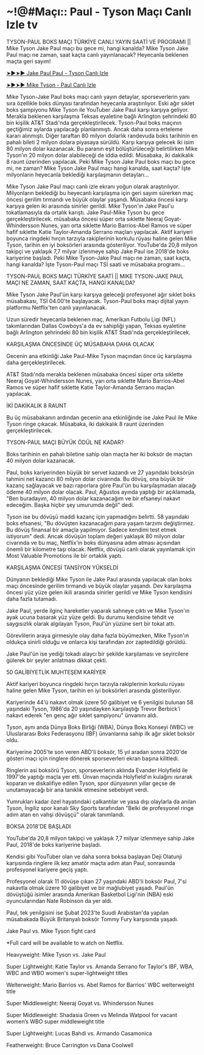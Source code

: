 <h1>~!@#Maçı:: Paul - Tyson Maçı Canlı Izle tv</h1>

TYSON-PAUL BOKS MAÇI TÜRKİYE CANLI YAYIN SAATİ VE PROGRAMI || Mike Tyson Jake Paul maçı bu gece mi, hangi kanalda? Mike Tyson Jake Paul maçı ne zaman, saat kaçta canlı yayınlanacak? Heyecanla beklenen maçta geri sayım!

[➤►➤► Jake Paul Paul - Tyson Canlı Izle](https://t.co/zvak8KifBl)

[➤►➤► Mike Tyson - Paul Canlı Izle](https://t.co/zvak8KifBl)

Mike Tyson-Jake Paul boks maçı canlı yayın detaylar, sporseverlerin yanı sıra özellikle boks dünyası tarafından heyecanla araştırılıyor. Eski ağır sıklet boks şampiyonu Mike Tyson ile YouTuber Jake Paul karşı karşıya geliyor. Merakla beklenen karşılaşma Teksas eyaletine bağlı Arlington şehrindeki 80 bin kişilik AT&T Stadı'nda gerçekleştirilecek. Tyson-Paul boks maçının geçtiğimiz aylarda yapılacağı planlanmıştı. Ancak daha sonra erteleme kararı alınmıştı. Diğer taraftan 80 milyon dolarlık randevuda boks tarihinin en pahalı bileti 2 milyon dolara piyasaya sürüldü. Karşı karşıya gelecek iki isim 80 milyon dolar kazanacak. Bu paranın eşit bölüştürüleceği belirtilirken Mike Tyson’ın 20 milyon dolar alabileceği de iddia edildi. Müsabaka, iki dakikalık 8 raunt üzerinden yapılacak. Peki Mike Tyson Jake Paul boks maçı bu gece mi, ne zaman? Mike Tyson Jake Paul maçı hangi kanalda, saat kaçta? İşte milyonların heyecanla beklediği karşılaşmanın detayları...

Mike Tyson Jake Paul maçı canlı izle ekranı yoğun olarak araştırılıyor. Milyonların beklediği bu heyecanlı karşılaşma için geri sayım sürerken maç öncesi gerilim tırmandı ve büyük olaylar yaşandı. Müsabaka öncesi karşı karşıya gelen iki arasında sinirler gerildi. Mike Tyson'ın Jake Paul'u tokatlamasıyla da ortalık karıştı. Jake Paul-Mike Tyson bu gece gerçekleştirilecek. müsabaka öncesi süper orta sıklette Neeraj Goyat-Whindersson Nunes, yarı orta sıklette Mario Barrios-Abel Ramos ve süper hafif sıklette Katie Taylor-Amanda Serrano maçları yapılacak. Aktif kariyeri boyunca ringdeki hırçın tarzıyla rakiplerinin korkulu rüyası haline gelen Mike Tyson, tarihin en iyi boksörleri arasında gösteriliyor. YouTube'da 20,8 milyon takipçi ve yaklaşık 7,7 milyar izlenmeye sahip Jake Paul ise 2018'de boks kariyerine başladı. Peki Mike Tyson-Jake Paul maçı ne zaman, saat kaçta, hangi kanalda? İşte Tyson-Paul maçı TSİ saati ve müsabaka programı...

TYSON-PAUL BOKS MAÇI TÜRKİYE SAATİ || MIKE TYSON-JAKE PAUL MAÇI NE ZAMAN, SAAT KAÇTA, HANGİ KANALDA?

Mike Tyson Jake Paul'ün karşı karşıya geleceği profesyonel ağır sıklet boks müsabakası, TSİ 04.00'te başlayacak. Tyson-Paul boks maçı dijital yayın platformu Netflix'ten canlı yayınlanacak.

Uzun süredir heyecanla beklenen maç, Amerikan Futbolu Ligi (NFL) takımlarından Dallas Cowboys'a da ev sahipliği yapan, Teksas eyaletine bağlı Arlington şehrindeki 80 bin kişilik AT&T Stadı'nda gerçekleştirilecek.

KARŞILAŞMA ÖNCESİNDE ÜÇ MÜSABAHA DAHA OLACAK

Gecenin ana etkinliği Jake Paul-Mike Tyson maçından önce üç karşılaşma daha gerçekleştirilecek.

AT&T Stadı'nda merakla beklenen müsabaka öncesi süper orta sıklette Neeraj Goyat-Whindersson Nunes, yarı orta sıklette Mario Barrios-Abel Ramos ve süper hafif sıklette Katie Taylor-Amanda Serrano maçları yapılacak.

İKİ DAKİKALIK 8 RAUNT

Bu üç müsabakanın ardından gecenin ana etkinliğinde ise Jake Paul ile Mike Tyson ringe çıkacak. Müsabaka, iki dakikalık 8 raunt üzerinden gerçekleştirilecek.

TYSON-PAUL MAÇI BÜYÜK ÖDÜL NE KADAR?

Boks tarihinin en pahalı biletine sahip olan maçta her iki boksör de maçtan 40 milyon dolar kazanacak.

Paul, boks kariyerinden büyük bir servet kazandı ve 27 yaşındaki boksörün tahmini net kazancı 80 milyon dolar civarında. Bu dövüş, ona büyük bir kazanç sağlayacak ve bazı raporlara göre Paul'ün bu karşılaşmadan alacağı ödeme 40 milyon dolar olacak. Paul, Ağustos ayında yaptığı bir açıklamada, "Ben buradayım, 40 milyon dolar kazanacağım ve bir efsaneyi nakavt edeceğim. Başka hiçbir şey umurumda değil" dedi.

Tyson ise bu dövüşü maddi kazanç için yapmadığını belirtti. 58 yaşındaki boks efsanesi, "Bu dövüşten kazanacağım para yaşam tarzımı değiştirmez. Bu dövüş finansal bir amaçla yapılmıyor. Sadece kendimi test etmek istiyorum" dedi. Ancak dövüşün toplam değeri yaklaşık 80 milyon dolar civarında ve bu maç, Netflix'in boks dünyasına adım atması açısından önemli bir kilometre taşı olacak. Netflix, dövüşü canlı olarak yayınlamak için Most Valuable Promotions ile bir ortaklık yaptı.

KARŞILAŞMA ÖNCESİ TANSİYON YÜKSELDİ

Dünyanın beklediği Mike Tyson ile Jake Paul arasında yapılacak olan boks maçı öncesinde gerilim tırmandı ve büyük olaylar yaşandı. Dev karşılaşma öncesi yüz yüze gelen ikili arasında sinirler gerildi ve Mike Tyson kendisini daha fazla tutamadı.

Jake Paul, yerde ilginç hareketler yaparak sahneye çıktı ve Mike Tyson'ın ayak ucuna basarak yüz yüze geldi. Bu durumu kendisine tehdit ve saygısızlık olarak algılayan Tyson, Paul'ün yüzüne sert bir tokat attı.

Görevlilerin araya girmesiyle olay daha fazla büyümezken, Mike Tyson'ın oldukça sinirli olduğu ve onlarca kişi tarafından zor zaptedildiği görüldü.

Jake Paul'ün ise yediği tokadı alaycı bir şekilde karşılaması ve seyircilere gülerek bir şeyler anlatması dikkat çekti.

50 GALİBİYETLİK MUHTEŞEM KARİYER

Aktif kariyeri boyunca ringdeki hırçın tarzıyla rakiplerinin korkulu rüyası haline gelen Mike Tyson, tarihin en iyi boksörleri arasında gösteriliyor.

Kariyerinde 44'ü nakavt olmak üzere 50 galibiyet ve 6 yenilgisi bulunan 58 yaşındaki Tyson, 1986'da 20 yaşındayken karşılaştığı Trevor Berbick'i nakavt ederek "en genç ağır sıklet şampiyonu" ünvanını aldı.

Tyson, aynı anda Dünya Boks Birliği (WBA), Dünya Boks Konseyi (WBC) ve Uluslararası Boks Federasyonu (IBF) ünvanlarına sahip ilk ağır sıklet boksör oldu.

Kariyerine 2005'te son veren ABD'li boksör, 15 yıl aradan sonra 2020'de gösteri maçı için ringlere dönerek sporseverleri ekran başına kilitledi.

Ringlerin asi boksörü Tyson, sporseverlerin aklında Evander Holyfield ile 1997'de yaptığı maçla yer etti. Ünvan maçında Holyfield'ın kulağını ısırarak koparan ve diskalifiye edilen Tyson, spor dünyasının yıllar geçse de unutamayacağı bir ana tanıklık etmesine sebebiyet verdi.

Yumrukları kadar özel hayatındaki çalkantılar ve yasa dışı olaylarla da anılan Tyson, İngiliz spor kanalı Sky Sports tarafından "Belki de profesyonel ringe adım atan en vahşi dövüşçü" olarak tanımlandı.

BOKSA 2018'DE BAŞLADI

YouTube'da 20,8 milyon takipçi ve yaklaşık 7,7 milyar izlenmeye sahip Jake Paul, 2018'de boks kariyerine başladı.

Kendisi gibi YouTuber olan ve daha sonra boksa başlayan Deji Olatunji karşısında ringlere ilk kez amatör maçta adım atan Paul, sonrasında profesyonel kariyere geçiş yaptı.

Profesyonel olarak 11 dövüşe çıkan 27 yaşındaki ABD'li boksör Paul, 7'si nakavtla olmak üzere 10 galibiyet ve bir mağlubiyet yaşadı. Paul'ün dövüştüğü isimler arasında Amerikan Basketbol Ligi'nin (NBA) eski oyuncularından Nate Robinson da yer aldı.

Paul, tek yenilgisini ise Şubat 2023'te Suudi Arabistan'da yapılan müsabakada Büyük Britanyalı boksör Tommy Fury karşısında yaşadı.

Jake Paul vs. Mike Tyson fight card

*Full card will be available to w.atch on Netflix.

Heavyweight: Mike Tyson vs. Jake Paul

Super Lightweight: Katie Taylor vs. Amanda Serrano for Taylor's IBF, WBA, WBC and WBO women's super-lightweight titles

Welterweight: Mario Barrios vs. Abel Ramos for Barrios' WBC welterweight title

Super Middleweight: Neeraj Goyat vs. Whindersson Nunes

Super Middleweight: Shadasia Green vs Melinda Watpool for vacant women’s WBO super middleweight title

Super Lightweight: Lucas Bahdi vs. Armando Casamonica

Featherweight: Bruce Carrington vs Dana Coolwell
